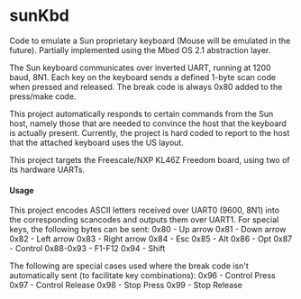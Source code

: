 # sunKbd
Code to emulate a Sun proprietary keyboard (Mouse will be emulated in the future). Partially implemented using the Mbed OS 2.1 abstraction layer.

The Sun keyboard communicates over inverted UART, running at 1200 baud, 8N1.  Each key on the keyboard sends a defined 1-byte scan code when pressed and released.  The break code is always 0x80 added to the press/make code.

This project automatically responds to certain commands from the Sun host, namely those that are needed to convince the host that the keyboard is actually present.  Currently, the project is hard coded to report to the host that the attached keyboard uses the US layout.

This project targets the Freescale/NXP KL46Z Freedom board, using two of its hardware UARTs.
#### Usage
This project encodes ASCII letters received over UART0 (9600, 8N1) into the corresponding scancodes and outputs them over UART1.  For special keys, the following bytes can be sent:
0x80 - Up arrow
0x81 - Down arrow
0x82 - Left arrow
0x83 - Right arrow
0x84 - Esc
0x85 - Alt
0x86 - Opt
0x87 - Control
0x88-0x93 - F1-F12
0x94 - Shift

The following are special cases used where the break code isn't automatically sent (to facilitate key combinations):
0x96 - Control Press
0x97 - Control Release
0x98 - Stop Press
0x99 - Stop Release

